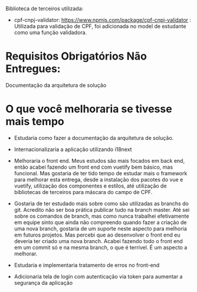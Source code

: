 Biblioteca de terceiros utilizada:

- cpf-cnpj-validator: https://www.npmjs.com/package/cpf-cnpj-validator : Utilizada para validação de CPF, foi adicionada no model de estudante como uma função validadora.

# Requisitos Obrigatórios Não Entregues:
Documentação da arquitetura de solução

# O que você melhoraria se tivesse mais tempo
- Estudaria como fazer a documentação da arquitetura de solução.

- Internacionalizaria a aplicação utilizando i18next

- Melhoraria o front end. Meus estudos são mais focados em back end, então acabei fazendo um front end com vuetify bem básico, mas funcional. Mas gostaria de ter tido tempo de
estudar mais o framework para melhorar esta entrega, desde a instalação dos pacotes do vue e vuetify, utilização dos componentes e estilos, até utilização de bibliotecas
de terceiros para máscara do campo de CPF.

- Gostaria de ter estudado mais sobre como são utilizadas as branchs do git. Acredito não ser boa prática publicar tudo na branch master. Até sei sobre os comandos de branch, mas 
como nunca trabalhei efetivamente em equipe sinto que ainda não compreendo quando fazer a criação de uma nova branch, gostaria de um suporte neste aspecto para melhoria 
em futuros projetos.
Mas percebi que ao desenvolver o front end eu deveria ter criado uma nova branch. Acabei fazendo todo o front end em um commit só e na mesma branch, o que é terrível. É um aspecto a melhorar.

- Estudaria e implementaria tratamento de erros no front-end

- Adicionaria tela de login com autenticação via token para aumentar a segurança da aplicação
